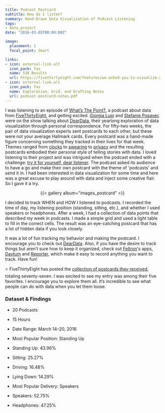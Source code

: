 ```yaml
---
title: Podcast Postcard
subtitle: How do I listen?
summary: Hand-Drawn Data Visualization of Podcast Listening
tags:
- data_project
date: "2016-03-05T00:00:00Z"

image:
  placement: 1
  focal_point: Smart

links:
- icon: external-link-alt
  icon_pack: fas
  name: 538 Results
  url: https://fivethirtyeight.com/features/we-asked-you-to-visualize-your-podcast-listening-and-wow-did-you-deliver/
- icon: external-link-alt
  icon_pack: fas
  name: Exploration, Grid, and Drafting Notes
  url: podcast-postcard-notes.pdf
---
```


I was listening to an episode of [What’s The Point?](https://fivethirtyeight.com/tag/whats-the-point/), a podcast about data from [FiveThirtyEight](https://fivethirtyeight.com/), and getting excited. [Giorgia Lupi](http://giorgialupi.com/) and [Stefanie Posavec](http://www.stefanieposavec.co.uk/) were on the show talking about [DearData](http://www.dear-data.com/), their yearlong exploration of data visualization through personal correspondence. For fifty-two weeks, the pair of data visualization experts sent postcards to each other, but these were not your average Hallmark cards. Every postcard was a hand-made figure concerning something they tracked in their lives for that week. Themes ranged from [clocks](http://www.dear-data.com/by-week/#/week-01/) to [swearing](http://www.dear-data.com/week-37-a-week-of-swearing/) to [privacy](http://www.dear-data.com/week-51-a-week-of-privacy/) and the resulting postcards embodied their personal style of telling stories with data. I loved listening to their project and was intrigued when the podcast ended with a challenge: [try it for yourself, dear listener](https://fivethirtyeight.com/features/dear-data-and-fivethirtyeight-want-you-to-visualize-your-podcast-habits/). The podcast asked its audience to have a go and make their own postcard with the theme of 'podcasts' and send it in. I had been interested in data visualization for some time and here was a great excuse to play around with data and inject some creative flair. So I gave it a try.

<div align="center">{{< gallery album="images_postcard" >}}</div>

I decided to track WHEN and HOW I listened to podcasts. I recorded the time of day, my listening position (standing, sitting, etc.), and whether I used speakers or headphones. After a week, I had a collection of data points that described my week in podcasts. I made a simple grid and used a light table to fill in the correct cells. The result was an eye-catching postcard that has a lot of hidden data if you look closely.

It was a lot of fun tracking my behavior and making the postcard. I encourage you to check out [DearData](http://www.dear-data.com/). Also, if you have the desire to track things but aren’t sure how to keep it organized, check out [Feltron](http://feltron.com/)'s apps, [Daytum](http://feltron.com/Daytum.html) and [Reporter](http://feltron.com/Reporter.html), which make it easy to record anything you want to track. Have fun!

:star: FiveThirtyEight has posted the [collection of postcards they received](https://fivethirtyeight.com/features/we-asked-you-to-visualize-your-podcast-listening-and-wow-did-you-deliver/), totaling seventy-seven. I was excited to see my entry was among their five favorites. I encourage you to explore them all. It’s incredible to see what people can do with data when you let them loose.

### Dataset & Findings
- 20 Podcasts
- 15 Hours
- Date Range: March 14–20, 2016

- Most Popular Position: Standing Up
- Standing Up: 43.96%
- Sitting: 25.27%
- Driving: 16.48%
- Lying Down: 14.29%

- Most Popular Delivery: Speakers
- Speakers: 52.75%
- Headphones: 47.25%
